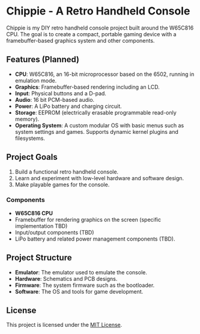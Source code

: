 # Chippie - A Retro Handheld Console

Chippie is my DIY retro handheld console project built around the W65C816 CPU. The goal is to create a compact, portable gaming device with a framebuffer-based graphics system and other components.

## Features (Planned)
- **CPU**: W65C816, an 16-bit microprocessor based on the 6502, running in emulation mode.
- **Graphics**: Framebuffer-based rendering including an LCD.
- **Input**: Physical buttons and a D-pad.
- **Audio**: 16 bit PCM-based audio.
- **Power**: A LiPo battery and charging circuit.
- **Storage**: EEPROM (electrically erasable programmable read-only memory).
- **Operating System**: A custom modular OS with basic menus such as system settings and games. Supports dynamic kernel plugins and filesystems. 

## Project Goals
1. Build a functional retro handheld console.
2. Learn and experiment with low-level hardware and software design.
3. Make playable games for the console.

### Components
- **W65C816 CPU**
- Framebuffer for rendering graphics on the screen (specific implementation TBD)
- Input/output components (TBD)
- LiPo battery and related power management components (TBD).

## Project Structure
- **Emulator**: The emulator used to emulate the console.
- **Hardware**: Schematics and PCB designs.
- **Firmware**: The system firmware such as the bootloader.
- **Software**: The OS and tools for game development.

## License
This project is licensed under the [MIT License](LICENSE).
